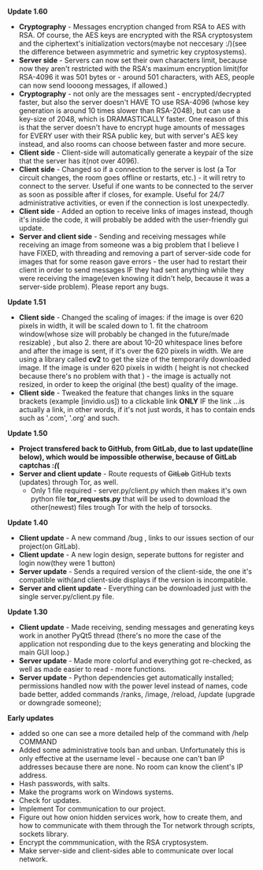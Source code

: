 __Update 1.60__
* __Cryptography__ - Messages encryption changed from RSA to AES with RSA. Of course, the AES keys are encrypted with the RSA cryptosystem and the ciphertext's initialization vectors(maybe not neccesary :/)(see the difference between asymmetric and symetric key cryptosystems).
* __Server side__ - Servers can now set their own characters limit, because now they aren't restricted with the RSA's maximum encryption limit(for RSA-4096 it was 501 bytes or - around 501 characters, with AES, people can now send loooong messages, if allowed.)
* __Cryptography__ - not only are the messages sent - encrypted/decrypted faster, but also the server doesn't HAVE TO use RSA-4096 (whose key generation is around 10 times slower than RSA-2048), but can use a key-size of 2048, which is DRAMASTICALLY faster. One reason of this is that the server doesn't have to encrypt huge amounts of messages for EVERY user with their RSA public key, but with server's AES key instead, and also rooms can choose between faster and more secure.
* __Client side__ - Client-side will automatically generate a keypair of the size that the server has it(not over 4096).
* __Client side__ - Changed so if a connection to the server is lost (a Tor circuit changes, the room goes offline or restarts, etc.) - it will retry to connect to the server. Useful if one wants to be connected to the server as soon as possible after if closes, for example. Useful for 24/7 administrative activities, or even if the connection is lost unexpectedly.
* __Client side__ - Added an option to receive links of images instead, though it's inside the code, it will probably be added with the user-friendly gui update.
* __Server and client side__ - Sending and receiving messages while receiving an image from someone was a big problem that I believe I have FIXED, with threading and removing a part of server-side code for images that for some reason gave errors - the user had to restart their client in order to send messages IF they had sent anything while they were receiving the image(even knowing it didn't help, because it was a server-side problem). Please report any bugs.

__Update 1.51__
* __Client side__ - Changed the scaling of images: if the image is over 620 pixels in width, it will be scaled down to 1. fit the chatroom window(whose size will probably be changed in the future/made resizable) , but also 2. there are about 10-20 whitespace lines before and after the image is sent, if it's over the 620 pixels in width.
We are using a library called __cv2__ to get the size of the temporarily downloaded image.
If the image is under 620 pixels in width ( height is not checked because there's no problem with that ) - the image is actually not resized, in order to keep the original (the best) quality of the image.
* __Client side__ - Tweaked the feature that changes links in the square brackets (example [invidio.us]) to a clickable link __ONLY__ IF the link ...is actually a link, in other words, if it's not just words, it has to contain ends such as '.com', '.org' and such.

__Update 1.50__
* __Project transfered back to GitHub, from GitLab, due to last update(line below), which would be impossible otherwise, because of GitLab captchas :*(*(__
* __Server and client update__ - Route requests of <del>GitLab</del> GitHub texts (updates) through Tor, as well.
  * Only 1 file required - server.py/client.py which then makes it's own python file __tor_requests.py__ that will be used to download the other(newest) files trough Tor with the help of torsocks.

__Update 1.40__
* __Client update__ - A new command /bug , links to our issues section of our project(on GitLab).
* __Client update__ - A new login design, seperate buttons for register and login now(they were 1 button)
* __Server update__ - Sends a required version of the client-side, the one it's compatible with(and client-side displays if the version is incompatible.
* __Server and client update__ - Everything can be downloaded just with the single server.py/client.py file.

__Update 1.30__
* __Client update__ - Made receiving, sending messages and generating keys work in another PyQt5 thread (there's no more the case of the application not responding due to the keys generating and blocking the main GUI loop.)
* __Server update__ - Made more colorful and everything got re-checked, as well as made easier to read - more functions.
* __Server update__ - Python dependencies get automatically installed; permissions handled now with the power level instead of names, code bade better, added commands /ranks, /image, /reload, /update (upgrade or downgrade someone);

__Early updates__
* added so one can see a more detailed help of the command with /help COMMAND
* Added some administrative tools ban and unban. Unfortunately this is only effective at the username level - because one can't ban IP addresses because there are none. No room can know the client's IP address.
* Hash passwords, with salts.
* Make the programs work on Windows systems.
* Check for updates.
* Implement Tor communication to our project.
* Figure out how onion hidden services work, how to create them, and how to communicate with them through the Tor network through scripts, sockets library.
* Encrypt the commmunication, with the RSA cryptosystem.
* Make server-side and client-sides able to communicate over local network.
